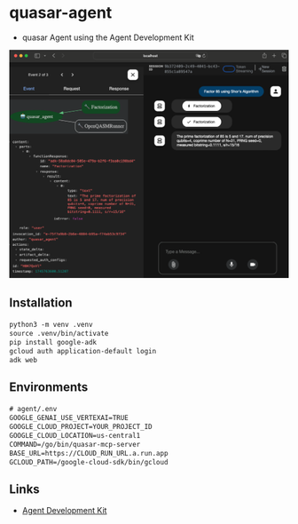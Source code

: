 # quasar-agent

 * quasar Agent using the Agent Development Kit

![factoring](factoring.png)


## Installation

```shell
python3 -m venv .venv
source .venv/bin/activate
pip install google-adk
gcloud auth application-default login
adk web
```

## Environments

```
# agent/.env
GOOGLE_GENAI_USE_VERTEXAI=TRUE
GOOGLE_CLOUD_PROJECT=YOUR_PROJECT_ID
GOOGLE_CLOUD_LOCATION=us-central1
COMMAND=/go/bin/quasar-mcp-server
BASE_URL=https://CLOUD_RUN_URL.a.run.app
GCLOUD_PATH=/google-cloud-sdk/bin/gcloud
```

## Links

 * [Agent Development Kit](https://google.github.io/adk-docs/)
